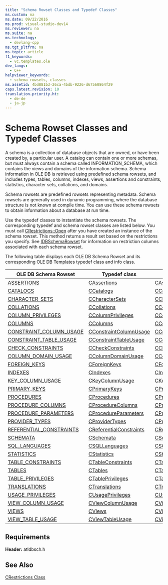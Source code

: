 ```yaml
---
title: "Schema Rowset Classes and Typedef Classes"
ms.custom: na
ms.date: 09/22/2016
ms.prod: visual-studio-dev14
ms.reviewer: na
ms.suite: na
ms.technology: 
  - devlang-cpp
ms.tgt_pltfrm: na
ms.topic: article
f1_keywords: 
  - vc.templates.ole
dev_langs: 
  - C++
helpviewer_keywords: 
  - schema rowsets, classes
ms.assetid: 4bd881b3-26ca-4bdb-9226-d67560864f29
caps.latest.revision: 10
translation.priority.ht: 
  - de-de
  - ja-jp
---
```

# Schema Rowset Classes and Typedef Classes
A schema is a collection of database objects that are owned, or have been created by, a particular user. A catalog can contain one or more schemas, but must always contain a schema called INFORMATION_SCHEMA, which contains the views and domains of the information schema. Schema information in OLE DB is retrieved using predefined schema rowsets, and includes types, tables, columns, indexes, views, assertions and constraints, statistics, character sets, collations, and domains.  
  
 Schema rowsets are predefined rowsets representing metadata. Schema rowsets are generally used in dynamic programming, where the database structure is not known at compile time. You can use these schema rowsets to obtain information about a database at run time.  
  
 Use the typedef classes to instantiate the schema rowsets. The corresponding typedef and schema rowset classes are listed below. You must call [CRestrictions::Open](../vs140/crestrictions--open.md) after you have created an instance of the schema rowset. This method returns a result set based on the restrictions you specify. See [IDBSchemaRowset](https://msdn.microsoft.com/en-us/library/ms713686.aspx) for information on restriction columns associated with each schema rowset.  
  
 The following table displays each OLE DB Schema Rowset and its corresponding OLE DB Templates typedef class and info class.  
  
|OLE DB Schema Rowset|Typedef class|Info class|  
|--------------------------|-------------------|----------------|  
|[ASSERTIONS](https://msdn.microsoft.com/en-us/library/ms719776.aspx)|[CAssertions](../vs140/cassertions--cassertioninfo.md)|[CAssertionInfo](../vs140/cassertions--cassertioninfo.md)|  
|[CATALOGS](https://msdn.microsoft.com/en-us/library/ms721241.aspx)|[CCatalogs](../vs140/ccatalogs--ccataloginfo.md)|[CCatalogInfo](../vs140/ccatalogs--ccataloginfo.md)|  
|[CHARACTER_SETS](https://msdn.microsoft.com/en-us/library/ms722638.aspx)|[CCharacterSets](../vs140/ccharactersets--ccharactersetinfo.md)|[CCharacterSetInfo](../vs140/ccharactersets--ccharactersetinfo.md)|  
|[COLLATIONS](https://msdn.microsoft.com/en-us/library/ms715783.aspx)|[CCollations](../vs140/ccollations--ccollationinfo.md)|[CCollationInfo](../vs140/ccollations--ccollationinfo.md)|  
|[COLUMN_PRIVILEGES](https://msdn.microsoft.com/en-us/library/ms715800.aspx)|[CColumnPrivileges](../vs140/ccolumnprivileges--ccolumnprivilegeinfo.md)|[CColumnPrivilegeInfo](../vs140/ccolumnprivileges--ccolumnprivilegeinfo.md)|  
|[COLUMNS](https://msdn.microsoft.com/en-us/library/ms723052.aspx)|[CColumns](../vs140/ccolumns--ccolumnsinfo.md)|[CColumnsInfo](../vs140/ccolumns--ccolumnsinfo.md)|  
|[CONSTRAINT_COLUMN_USAGE](https://msdn.microsoft.com/en-us/library/ms724522.aspx)|[CConstraintColumnUsage](../vs140/cconstraintcolumnusage--cconstraintcolumnusageinfo.md)|[CConstraintColumnUsageInfo](../vs140/cconstraintcolumnusage--cconstraintcolumnusageinfo.md)|  
|[CONSTRAINT_TABLE_USAGE](https://msdn.microsoft.com/en-us/library/ms713710.aspx)|[CConstraintTableUsage](../vs140/cconstrainttableusage--cconstrainttableusageinfo.md)|[CConstraintTableUsageInfo](../vs140/cconstrainttableusage--cconstrainttableusageinfo.md)|  
|[CHECK_CONSTRAINTS](https://msdn.microsoft.com/en-us/library/ms712845.aspx)|[CCheckConstraints](../vs140/ccheckconstraints--ccheckconstraintinfo.md)|[CCheckConstraintInfo](../vs140/ccheckconstraints--ccheckconstraintinfo.md)|  
|[COLUMN_DOMAIN_USAGE](https://msdn.microsoft.com/en-us/library/ms711240.aspx)|[CColumnDomainUsage](../vs140/ccolumndomainusage--ccolumndomainusageinfo.md)|[CColumnDomainUsageInfo](../vs140/ccolumndomainusage--ccolumndomainusageinfo.md)|  
|[FOREIGN_KEYS](https://msdn.microsoft.com/en-us/library/ms711276.aspx)|[CForeignKeys](../vs140/cforeignkeys--cforeignkeysinfo.md)|[CForeignKeysInfo](../vs140/cforeignkeys--cforeignkeysinfo.md)|  
|[INDEXES](https://msdn.microsoft.com/en-us/library/ms709712.aspx)|[CIndexes](../vs140/cindexes--cindexinfo.md)|[CIndexInfo](../vs140/cindexes--cindexinfo.md)|  
|[KEY_COLUMN_USAGE](https://msdn.microsoft.com/en-us/library/ms712990.aspx)|[CKeyColumnUsage](../vs140/ckeycolumns--ckeycolumninfo.md)|[CKeyColumnUsageInfo](../vs140/ckeycolumns--ckeycolumninfo.md)|  
|[PRIMARY_KEYS](https://msdn.microsoft.com/en-us/library/ms714362.aspx)|[CPrimaryKeys](../vs140/cprimarykeys--cprimarykeyinfo.md)|[CPrimaryKeyInfo](../vs140/cprimarykeys--cprimarykeyinfo.md)|  
|[PROCEDURES](https://msdn.microsoft.com/en-us/library/ms724021.aspx)|[CProcedures](../vs140/cprocedures--cprocedureinfo.md)|[CProcedureInfo](../vs140/cprocedures--cprocedureinfo.md)|  
|[PROCEDURE_COLUMNS](https://msdn.microsoft.com/en-us/library/ms723092.aspx)|[CProcedureColumns](../vs140/cprocedurecolumns--cprocedurecolumninfo.md)|[CProcedureColumnInfo](../vs140/cprocedurecolumns--cprocedurecolumninfo.md)|  
|[PROCEDURE_PARAMETERS](https://msdn.microsoft.com/en-us/library/ms713623.aspx)|[CProcedureParameters](../vs140/cprocedureparameters-cprocedureparaminfo.md)|[CProcedureParameterInfo](../vs140/cprocedureparameters-cprocedureparaminfo.md)|  
|[PROVIDER_TYPES](https://msdn.microsoft.com/en-us/library/ms709785.aspx)|[CProviderTypes](../vs140/cprovidertypes--cproviderinfo.md)|[CProviderInfo](../vs140/cprovidertypes--cproviderinfo.md)|  
|[REFERENTIAL_CONSTRAINTS](https://msdn.microsoft.com/en-us/library/ms719737.aspx)|[CReferentialConstraints](../vs140/creferentialconstraints--creferentialconstraintinfo.md)|[CReferentialConstraintInfo](../vs140/creferentialconstraints--creferentialconstraintinfo.md)|  
|[SCHEMATA](https://msdn.microsoft.com/en-us/library/ms716887.aspx)|[CSchemata](../vs140/cschemata--cschematainfo.md)|[CSchemataInfo](../vs140/cschemata--cschematainfo.md)|  
|[SQL_LANGUAGES](https://msdn.microsoft.com/en-us/library/ms714374.aspx)|[CSQLLanguages](../vs140/csqllanguages--csqllanguageinfo.md)|[CSQLLanguageInfo](../vs140/csqllanguages--csqllanguageinfo.md)|  
|[STATISTICS](https://msdn.microsoft.com/en-us/library/ms715957.aspx)|[CStatistics](../vs140/cstatistics--cstatisticinfo.md)|[CStatisticInfo](../vs140/cstatistics--cstatisticinfo.md)|  
|[TABLE_CONSTRAINTS](https://msdn.microsoft.com/en-us/library/ms715921.aspx)|[CTableConstraints](../vs140/ctableconstraints--ctableconstraintinfo.md)|[CTableConstraintInfo](../vs140/ctableconstraints--ctableconstraintinfo.md)|  
|[TABLES](https://msdn.microsoft.com/en-us/library/ms716980.aspx)|[CTables](../vs140/ctables--ctableinfo.md)|[CTableInfo](../vs140/ctables--ctableinfo.md)|  
|[TABLE_PRIVILEGES](https://msdn.microsoft.com/en-us/library/ms725428.aspx)|[CTablePrivileges](../vs140/ctableprivileges--ctableprivilegeinfo.md)|[CTablePrivilegeInfo](../vs140/ctableprivileges--ctableprivilegeinfo.md)|  
|[TRANSLATIONS](https://msdn.microsoft.com/en-us/library/ms725365.aspx)|[CTranslations](../vs140/ctranslations--ctranslationinfo.md)|[CTranslationInfo](../vs140/ctranslations--ctranslationinfo.md)|  
|[USAGE_PRIVILEGES](https://msdn.microsoft.com/en-us/library/ms722743.aspx)|[CUsagePrivileges](../vs140/cusageprivileges--cusageprivilegeinfo.md)|[CUsagePrivilegeInfo](../vs140/cusageprivileges--cusageprivilegeinfo.md)|  
|[VIEW_COLUMN_USAGE](https://msdn.microsoft.com/en-us/library/ms714896.aspx)|[CViewColumnUsage](../vs140/cviewcolumnusage--cviewcolumninfo.md)|[CViewColumnInfo](../vs140/cviewcolumnusage--cviewcolumninfo.md)|  
|[VIEWS](https://msdn.microsoft.com/en-us/library/ms723122.aspx)|[CViews](../vs140/cviews--cviewinfo.md)|[CViewInfo](../vs140/cviews--cviewinfo.md)|  
|[VIEW_TABLE_USAGE](https://msdn.microsoft.com/en-us/library/ms719727.aspx)|[CViewTableUsage](../vs140/cviewtableusage--cviewtableinfo.md)|[CViewTableInfo](../vs140/cviewtableusage--cviewtableinfo.md)|  
  
## Requirements  
 **Header:** atldbsch.h  
  
## See Also  
 [CRestrictions Class](../vs140/crestrictions-class.md)